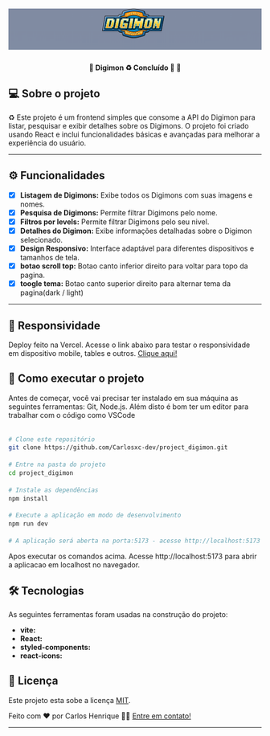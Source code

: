 <h1 align="center">
    <img alt="imagem digimon" title="digimon" src="public/banner.png" />
</h1>

<h4 align="center"> 
	🚧  Digimon ♻️ Concluído 🚀 🚧
</h4>

## 💻 Sobre o projeto

♻️ Este projeto é um frontend simples que consome a API do Digimon para listar, pesquisar e exibir detalhes sobre os Digimons. 
O projeto foi criado usando React e inclui funcionalidades básicas e avançadas para melhorar a experiência do usuário.

---

## ⚙️ Funcionalidades

- [x] **Listagem de Digimons:** Exibe todos os Digimons com suas imagens e nomes.
- [x] **Pesquisa de Digimons:** Permite filtrar Digimons pelo nome.
- [x] **Filtros por levels:** Permite filtrar Digimons pelo seu nivel.
- [x] **Detalhes do Digimon:** Exibe informações detalhadas sobre o Digimon selecionado.
- [x] **Design Responsivo:** Interface adaptável para diferentes dispositivos e tamanhos de tela.
- [x] **botao scroll top:** Botao canto inferior direito para voltar para topo da pagina.
- [x] **toogle tema:** Botao canto superior direito para alternar tema da pagina(dark / light)

---

## 🎲 Responsividade 
Deploy feito na Vercel.
Acesse o link abaixo para testar o responsividade em dispositivo mobile, tables e outros.
[Clique aqui!](https://project-digimon.vercel.app)


## 🚀 Como executar o projeto

Antes de começar, você vai precisar ter instalado em sua máquina as seguintes ferramentas: Git, Node.js. Além disto é bom ter um editor para trabalhar com o código como VSCode

```bash

# Clone este repositório
git clone https://github.com/Carlosxc-dev/project_digimon.git

# Entre na pasta do projeto
cd project_digimon

# Instale as dependências
npm install

# Execute a aplicação em modo de desenvolvimento
npm run dev

# A aplicação será aberta na porta:5173 - acesse http://localhost:5173

```
Apos executar os comandos acima. Acesse http://localhost:5173 para abrir a aplicacao em localhost no navegador.

## 🛠 Tecnologias

As seguintes ferramentas foram usadas na construção do projeto:
- **vite:** 
- **React:** 
- **styled-components:**
- **react-icons:** 

## 📝 Licença

Este projeto esta sobe a licença [MIT](./LICENSE).

Feito com ❤️ por Carlos Henrique 👋🏽 [Entre em contato!](https://carlosxc-dev.github.io/Portifolio/)

---
